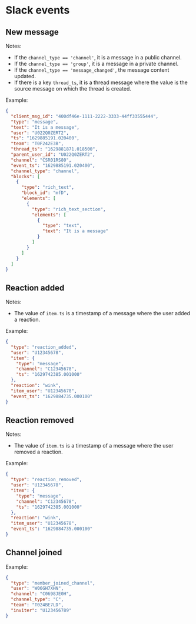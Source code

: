 # Slack events

## New message

Notes:

* If the `channel_type == 'channel'`, it is a message in a public channel.
* If the `channel_type == 'group'`, it is a message in a private channel.
* If the `channel_type == 'message_changed'`, the message content updated.
* If there is a key `thread_ts`, it is a thread message where the value is
  the source message on which the thread is created.

Example:

```json
{
  "client_msg_id": "400df46e-1111-2222-3333-44ff33555444",
  "type": "message",
  "text": "It is a message",
  "user": "U022Q0ZERT2",
  "ts": "1629885191.020400",
  "team": "T0F242E3B",
  "thread_ts": "1629881871.018500",
  "parent_user_id": "U022Q0ZERT2",
  "channel": "CSR01RS80",
  "event_ts": "1629885191.020400",
  "channel_type": "channel",
  "blocks": [
    {
      "type": "rich_text",
      "block_id": "mfD",
      "elements": [
        {
          "type": "rich_text_section",
          "elements": [
            {
              "type": "text",
              "text": "It is a message"
            }
          ]
        }
      ]
    }
  ]
}
```

## Reaction added

Notes:

* The value of `item.ts` is a timestamp of a message where the user
  added a reaction.

Example:

```json
{
  "type": "reaction_added",
  "user": "U12345678",
  "item": {
    "type": "message",
    "channel": "C12345678",
    "ts": "1629742385.001000"
  },
  "reaction": "wink",
  "item_user": "U12345678",
  "event_ts": "1629884735.000100"
}
```

## Reaction removed

Notes:

* The value of `item.ts` is a timestamp of a message where the user
  removed a reaction.

Example:

```json
{
  "type": "reaction_removed",
  "user": "U12345678",
  "item": {
    "type": "message",
    "channel": "C12345678",
    "ts": "1629742385.001000"
  },
  "reaction": "wink",
  "item_user": "U12345678",
  "event_ts": "1629884735.000100"
}
```

## Channel joined

Example:

```json
{
  "type": "member_joined_channel",
  "user": "W06GH7XHN",
  "channel": "C0698JE0H",
  "channel_type": "C",
  "team": "T024BE7LD",
  "inviter": "U123456789"
}
```
